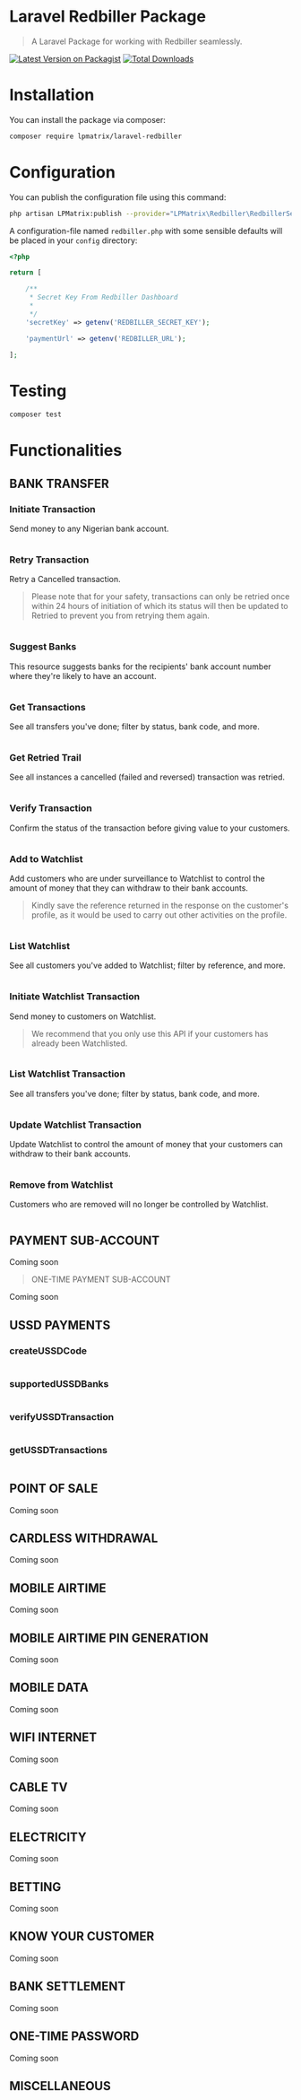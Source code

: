 # Laravel Redbiller Package

> A Laravel Package for working with Redbiller seamlessly.


[![Latest Version on Packagist](https://img.shields.io/packagist/v/LPMatrix/laravel-redbiller.svg?style=flat-square)](https://packagist.org/packages/LPMatrix/laravel-redbiller)
[![Total Downloads](https://img.shields.io/packagist/dt/LPMatrix/laravel-redbiller.svg?style=flat-square)](https://packagist.org/packages/LPMatrix/laravel-redbiller)


# Installation

You can install the package via composer:

```bash
composer require lpmatrix/laravel-redbiller
```

# Configuration

You can publish the configuration file using this command:

```bash
php artisan LPMatrix:publish --provider="LPMatrix\Redbiller\RedbillerServiceProvider"
```

A configuration-file named `redbiller.php` with some sensible defaults will be placed in your `config` directory:

```php
<?php

return [

    /**
     * Secret Key From Redbiller Dashboard
     *
     */
    'secretKey' => getenv('REDBILLER_SECRET_KEY');

    'paymentUrl' => getenv('REDBILLER_URL');

];
```

# Testing

```bash
composer test
```

# Functionalities

## BANK TRANSFER
### Initiate Transaction
Send money to any Nigerian bank account.
```php
```
### Retry Transaction
Retry a Cancelled transaction.
> Please note that for your safety, transactions can only be retried once within 24 hours of initiation of which its status will then be updated to Retried to prevent you from retrying them again.
```php
```
### Suggest Banks
This resource suggests banks for the recipients' bank account number where they're likely to have an account.
```php
```
### Get Transactions
See all transfers you've done; filter by status, bank code, and more.
```php
```
### Get Retried Trail
See all instances a cancelled (failed and reversed) transaction was retried.
```php
```
### Verify Transaction
Confirm the status of the transaction before giving value to your customers.
```php
```

### Add to Watchlist
Add customers who are under surveillance to Watchlist to control the amount of money that they can withdraw to their bank accounts.
> Kindly save the reference returned in the response on the customer's profile, as it would be used to carry out other activities on the profile.
```php
```

### List Watchlist
See all customers you've added to Watchlist; filter by reference, and more.
```php
```

### Initiate Watchlist Transaction
Send money to customers on Watchlist.
> We recommend that you only use this API if your customers has already been Watchlisted.
```php
```

### List Watchlist Transaction
See all transfers you've done; filter by status, bank code, and more.
```php
```

### Update Watchlist Transaction
Update Watchlist to control the amount of money that your customers can withdraw to their bank accounts.
```php
```

### Remove from Watchlist
Customers who are removed will no longer be controlled by Watchlist.
```php
```

## PAYMENT SUB-ACCOUNT

Coming soon

> ONE-TIME PAYMENT SUB-ACCOUNT

Coming soon

## USSD PAYMENTS
### createUSSDCode
```php
```
### supportedUSSDBanks
```php
```
### verifyUSSDTransaction
```php
```
### getUSSDTransactions
```php
```

## POINT OF SALE

Coming soon

## CARDLESS WITHDRAWAL

Coming soon

## MOBILE AIRTIME

Coming soon

## MOBILE AIRTIME PIN GENERATION

Coming soon

## MOBILE DATA

Coming soon

## WIFI INTERNET

Coming soon

## CABLE TV

Coming soon

## ELECTRICITY

Coming soon

## BETTING

Coming soon

## KNOW YOUR CUSTOMER

Coming soon

## BANK SETTLEMENT

Coming soon

## ONE-TIME PASSWORD

Coming soon

## MISCELLANEOUS

